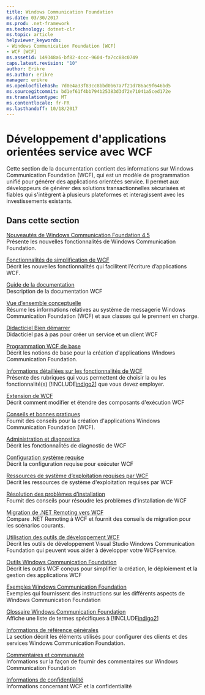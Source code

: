 ```yaml
---
title: Windows Communication Foundation
ms.date: 03/30/2017
ms.prod: .net-framework
ms.technology: dotnet-clr
ms.topic: article
helpviewer_keywords:
- Windows Communication Foundation [WCF]
- WCF [WCF]
ms.assetid: 149348a6-bf82-4ccc-9604-fa7cc88c0749
caps.latest.revision: "10"
author: Erikre
ms.author: erikre
manager: erikre
ms.openlocfilehash: 7d0e4a33f83cc8bbd0b67a7f21d786ac9f646bd5
ms.sourcegitcommit: bd1ef61f4bb794b25383d3d72e71041a5ced172e
ms.translationtype: MT
ms.contentlocale: fr-FR
ms.lasthandoff: 10/18/2017
---
```

# <a name="developing-service-oriented-applications-with-wcf"></a>Développement d'applications orientées service avec WCF
Cette section de la documentation contient des informations sur Windows Communication Foundation (WCF), qui est un modèle de programmation unifié pour générer des applications orientées service. Il permet aux développeurs de générer des solutions transactionnelles sécurisées et fiables qui s'intègrent à plusieurs plateformes et interagissent avec les investissements existants.
 
## <a name="in-this-section"></a>Dans cette section  
 [Nouveautés de Windows Communication Foundation 4.5](../../../docs/framework/wcf/whats-new.md)  
 Présente les nouvelles fonctionnalités de Windows Communication Foundation.  
  
 [Fonctionnalités de simplification de WCF](../../../docs/framework/wcf/wcf-simplification-features.md)  
 Décrit les nouvelles fonctionnalités qui facilitent l’écriture d’applications WCF.  
  
 [Guide de la documentation](../../../docs/framework/wcf/guide-to-the-documentation.md)  
 Description de la documentation WCF  
  
 [Vue d’ensemble conceptuelle](../../../docs/framework/wcf/conceptual-overview.md)  
 Résume les informations relatives au système de messagerie Windows Communication Foundation (WCF) et aux classes qui le prennent en charge.  
  
 [Didacticiel Bien démarrer](../../../docs/framework/wcf/getting-started-tutorial.md)  
 Didacticiel pas à pas pour créer un service et un client WCF  
  
 [Programmation WCF de base](../../../docs/framework/wcf/basic-wcf-programming.md)  
 Décrit les notions de base pour la création d'applications Windows Communication Foundation.  
  
 [Informations détaillées sur les fonctionnalités de WCF](../../../docs/framework/wcf/feature-details/index.md)  
 Présente des rubriques qui vous permettent de choisir la ou les fonctionnalité(s) [!INCLUDE[indigo2](../../../includes/indigo2-md.md)] que vous devez employer.  
  
 [Extension de WCF](../../../docs/framework/wcf/extending/extending-wcf.md)  
 Décrit comment modifier et étendre des composants d'exécution WCF  
  
 [Conseils et bonnes pratiques](../../../docs/framework/wcf/guidelines-and-best-practices.md)  
 Fournit des conseils pour la création d'applications Windows Communication Foundation (WCF).  
  
 [Administration et diagnostics](../../../docs/framework/wcf/diagnostics/index.md)  
 Décrit les fonctionnalités de diagnostic de WCF  
  
 [Configuration système requise](../../../docs/framework/wcf/wcf-system-requirements.md)  
 Décrit la configuration requise pour exécuter WCF  
  
 [Ressources de système d’exploitation requises par WCF](../../../docs/framework/wcf/operating-system-resources-required-by-wcf.md)  
 Décrit les ressources de système d'exploitation requises par WCF  
  
 [Résolution des problèmes d’installation](../../../docs/framework/wcf/troubleshooting-setup-issues.md)  
 Fournit des conseils pour résoudre les problèmes d'installation de WCF  
  
 [Migration de .NET Remoting vers WCF](../../../docs/framework/wcf/migrating-from-net-remoting-to-wcf.md)  
 Compare .NET Remoting à WCF et fournit des conseils de migration pour les scénarios courants.  
  
 [Utilisation des outils de développement WCF](../../../docs/framework/wcf/using-the-wcf-development-tools.md)  
 Décrit les outils de développement Visual Studio Windows Communication Foundation qui peuvent vous aider à développer votre WCFservice.  
  
 [Outils Windows Communication Foundation](../../../docs/framework/wcf/tools.md)  
 Décrit les outils WCF conçus pour simplifier la création, le déploiement et la gestion des applications WCF  
  
 [Exemples Windows Communication Foundation](../../../docs/framework/wcf/samples/index.md)  
 Exemples qui fournissent des instructions sur les différents aspects de Windows Communication Foundation  
  
 [Glossaire Windows Communication Foundation](../../../docs/framework/wcf/glossary.md)  
 Affiche une liste de termes spécifiques à [!INCLUDE[indigo2](../../../includes/indigo2-md.md)]  
  
 [Informations de référence générales](../../../docs/framework/wcf/general-reference.md)  
 La section décrit les éléments utilisés pour configurer des clients et des services Windows Communication Foundation.  
  
 [Commentaires et communauté](../../../docs/framework/wcf/feedback-and-community.md)  
 Informations sur la façon de fournir des commentaires sur Windows Communication Foundation  
  
 [Informations de confidentialité](../../../docs/framework/wcf/privacy-information.md)  
 Informations concernant WCF et la confidentialité  
